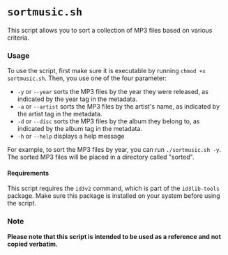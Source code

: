 # `sortmusic.sh`
This script allows you to sort a collection of MP3 files based on various criteria.
### Usage
To use the script, first make sure it is executable by running `chmod +x sortmusic.sh`. Then, you use one of the four parameter:

- `-y` or `--year` sorts the MP3 files by the year they were released, as indicated by the year tag in the metadata.
- `-a` or `--artist` sorts the MP3 files by the artist's name, as indicated by the artist tag in the metadata.
- `-d` or `--disc` sorts the MP3 files by the album they belong to, as indicated by the album tag in the metadata.
- `-h` or `--help` displays a help message

For example, to sort the MP3 files by year, you can run `./sortmusic.sh -y`. The sorted MP3 files will be placed in a directory called "sorted".

#### Requirements
This script requires the `id3v2` command, which is part of the `id3lib-tools` package. Make sure this package is installed on your system before using the script.

### Note
**Please note that this script is intended to be used as a reference and not copied verbatim.**